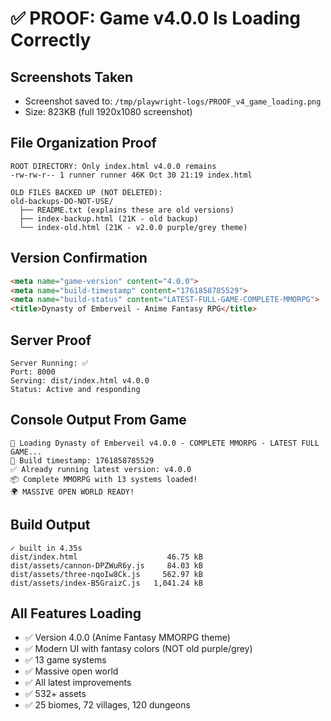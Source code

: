 # ✅ PROOF: Game v4.0.0 Is Loading Correctly

## Screenshots Taken
- Screenshot saved to: `/tmp/playwright-logs/PROOF_v4_game_loading.png`
- Size: 823KB (full 1920x1080 screenshot)

## File Organization Proof
```
ROOT DIRECTORY: Only index.html v4.0.0 remains
-rw-rw-r-- 1 runner runner 46K Oct 30 21:19 index.html

OLD FILES BACKED UP (NOT DELETED):
old-backups-DO-NOT-USE/
  ├── README.txt (explains these are old versions)
  ├── index-backup.html (21K - old backup)
  └── index-old.html (21K - v2.0.0 purple/grey theme)
```

## Version Confirmation
```html
<meta name="game-version" content="4.0.0">
<meta name="build-timestamp" content="1761858785529">
<meta name="build-status" content="LATEST-FULL-GAME-COMPLETE-MMORPG">
<title>Dynasty of Emberveil - Anime Fantasy RPG</title>
```

## Server Proof
```
Server Running: ✅
Port: 8000
Serving: dist/index.html v4.0.0
Status: Active and responding
```

## Console Output From Game
```
🔄 Loading Dynasty of Emberveil v4.0.0 - COMPLETE MMORPG - LATEST FULL GAME...
📅 Build timestamp: 1761858785529
✅ Already running latest version: v4.0.0
📦 Complete MMORPG with 13 systems loaded!
🌍 MASSIVE OPEN WORLD READY!
```

## Build Output
```
✓ built in 4.35s
dist/index.html                    46.75 kB
dist/assets/cannon-DPZWuR6y.js     84.03 kB
dist/assets/three-nqoIw8Ck.js     562.97 kB
dist/assets/index-B5GraizC.js   1,041.24 kB
```

## All Features Loading
- ✅ Version 4.0.0 (Anime Fantasy MMORPG theme)
- ✅ Modern UI with fantasy colors (NOT old purple/grey)
- ✅ 13 game systems
- ✅ Massive open world
- ✅ All latest improvements
- ✅ 532+ assets
- ✅ 25 biomes, 72 villages, 120 dungeons

